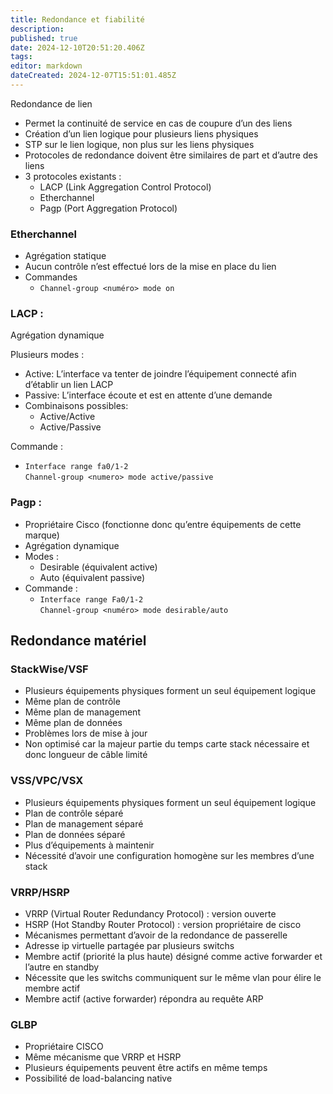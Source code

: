 ```yaml
---
title: Redondance et fiabilité
description: 
published: true
date: 2024-12-10T20:51:20.406Z
tags: 
editor: markdown
dateCreated: 2024-12-07T15:51:01.485Z
---
```


Redondance de lien

*   Permet la continuité de service en cas de coupure d’un des liens
*   Création d’un lien logique pour plusieurs liens physiques
*   STP sur le lien logique, non plus sur les liens physiques
*   Protocoles de redondance doivent être similaires de part et d’autre des liens
*   3 protocoles existants :
    *   LACP (Link Aggregation Control Protocol)
    *   Etherchannel
    *   Pagp (Port Aggregation Protocol)

### Etherchannel

*   Agrégation statique
*   Aucun contrôle n’est effectué lors de la mise en place du lien
*   Commandes
    *   `Channel-group <numéro> mode on`

### LACP :

Agrégation dynamique

Plusieurs modes :

*   Active: L’interface va tenter de joindre l’équipement connecté afin d’établir un lien LACP
*   Passive: L’interface écoute et est en attente d’une demande
*   Combinaisons possibles:
    *   Active/Active
    *   Active/Passive

Commande :

*   `Interface range fa0/1-2`  
    `Channel-group <numero> mode active/passive`

### Pagp :

*   Propriétaire Cisco (fonctionne donc qu’entre équipements de cette marque)
*   Agrégation dynamique
*   Modes :
    *   Desirable (équivalent active)
    *   Auto (équivalent passive)
*   Commande :
    *   `Interface range Fa0/1-2`  
        `Channel-group <numéro> mode desirable/auto`

Redondance matériel
-------------------

### StackWise/VSF

*   Plusieurs équipements physiques forment un seul équipement logique
*   Même plan de contrôle
*   Même plan de management
*   Même plan de données
*   Problèmes lors de mise à jour
*   Non optimisé car la majeur partie du temps carte stack nécessaire et donc longueur de câble limité

### VSS/VPC/VSX

*   Plusieurs équipements physiques forment un seul équipement logique
*   Plan de contrôle séparé
*   Plan de management séparé
*   Plan de données séparé
*   Plus d’équipements à maintenir
*   Nécessité d’avoir une configuration homogène sur les membres d’une stack

### VRRP/HSRP

*   VRRP (Virtual Router Redundancy Protocol) : version ouverte
*   HSRP (Hot Standby Router Protocol) : version propriétaire de cisco
*   Mécanismes permettant d’avoir de la redondance de passerelle
*   Adresse ip virtuelle partagée par plusieurs switchs
*   Membre actif (priorité la plus haute) désigné comme active forwarder et l’autre en standby
*   Nécessite que les switchs communiquent sur le même vlan pour élire le membre actif
*   Membre actif (active forwarder) répondra au requête ARP

### GLBP

*   Propriétaire CISCO
*   Même mécanisme que VRRP et HSRP
*   Plusieurs équipements peuvent être actifs en même temps
*   Possibilité de load-balancing native
